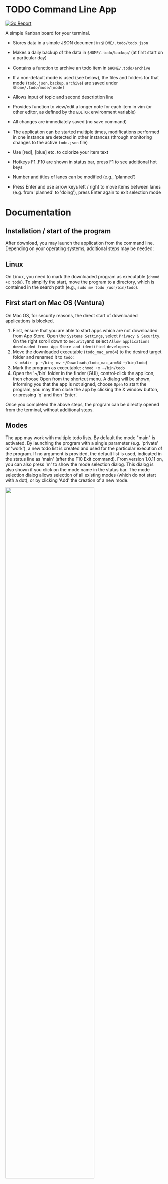 # TODO Command Line App

[![Go Report](https://goreportcard.com/badge/github.com/cklukas/todo)](https://goreportcard.com/report/github.com/cklukas/todo)

A simple Kanban board for your terminal.

* Stores data in a simple JSON document in `$HOME/.todo/todo.json`
* Makes a daily backup of the data in `$HOME/.todo/backup/` (at first start on a particular day)
* Contains a function to archive an todo item in `$HOME/.todo/archive`
* If a non-default mode is used (see below), the files and folders for that mode (`todo.json`, `backup`, `archive`) are saved under `$home/.todo/mode/[mode]`

* Allows input of topic and second description line
* Provides function to view/edit a longer note for each item in vim (or other editor, as defined by the `EDITOR` environment variable)
* All changes are immediately saved (no save command)
* The application can be started multiple times, modifications performed in one instance are detected in other instances (through monitoring changes to the active `todo.json` file)
* Use [red], [blue] etc. to colorize your item text
* Hotkeys F1..F10 are shown in status bar, press F1 to see additional hot keys
* Number and titles of lanes can be modified (e.g., 'planned')
* Press Enter and use arrow keys left / right to move items between lanes (e.g. from 'planned' to 'doing'), press Enter again to exit selection mode

# Documentation

## Installation / start of the program

After download, you may launch the application from the command line. Depending on your operating systems, additional steps may be needed:

## Linux

On Linux, you need to mark the downloaded program as executable (`chmod +x todo`). To simplify the start, move the program to a directory, which is contained in the search path (e.g., `sudo mv todo /usr/bin/todo`).

## First start on Mac OS (Ventura)

On Mac OS, for security reasons, the direct start of downloaded applications is blocked. 

1. First, ensure that you are able to start apps which are not downloaded from App Store. Open the `Systems Settings`, select `Privacy & Security`. On the right scroll down to `Security`and select `Allow applications downloaded from: App Store and identified developers`.
2. Move the downloaded executable (`todo_mac_arm64`) to the desired target folder and renamed it to `todo`:
    - `mkdir -p ~/bin; mv ~/Downloads/todo_mac_arm64 ~/bin/todo`)
3. Mark the program as executable: `chmod +x ~/bin/todo`
4. Open the '~/bin' folder in the finder (GUI), control-click the app icon, then choose Open from the shortcut menu. A dialog will be shown, informing you that the app is not signed, choose `Open` to start the program, you may then close the app by clicking the X window button, or pressing 'q' and then 'Enter'.

Once you completed the above steps, the program can be directly opened from the terminal, without additional steps.

## Modes

The app may work with multiple todo lists. By default the mode "main" is activated. By launching the program with a single parameter (e.g. 'private' or 'work'), a new todo list is created and used for the particular execution of the program. If no argument is provided, the default list is used, indicated in the status line as 'main' (after the F10 Exit command). From version 1.0.11 on, you can also press 'm' to show the mode selection dialog. This dialog is also shown if you click on the mode name in the status bar. The mode selection dialog allows selection of all existing modes (which do not start with a dot), or by clicking 'Add' the creation of a new mode.

<img src="https://user-images.githubusercontent.com/11664020/207910707-c72c1b17-5550-4806-9d63-85d835427e61.png" width="75%" height="75%"/>

## Compatibility

* Linux (release `todo` executable), requires installed `vim` editor for editing longer todo item note text (hotkey 'n')
* Windows (release `todo.exe`), editing notes (hotkey 'n') is performed in Notepad
* macOS (arm64) (also uses `vim` as the note text editor, vim is installed by default)

You may set the environment variable `EDITOR`, to use a different editor in Linux, Mac or Windows.
Alternatively, you may set the environment variable `VISUAL` to set a graphical editor. Once invoked, the user interface of the ToDo App will be blocked and a info message will be shown. Once the editor is closed, the ToDo app will read the temporary editor file and proceed operation.

Example call on Mac OS, to use the default text editor GUI to edit notes:

```bash
$ VISUAL="/usr/bin/open -e -W" todo
```

## Screenshots

Remark: The current version shows available commands and active mode (see above), in a status line at the bottom of the screen.

## Help

![image](https://user-images.githubusercontent.com/11664020/173088701-9043227a-9e86-4319-b04d-f33103c82c72.png)

## Archive item

![image](https://user-images.githubusercontent.com/11664020/173088646-1ac573d3-c34d-44ad-9b9b-1f963602e206.png)

## Add item

![image](https://user-images.githubusercontent.com/11664020/173089014-685a21c1-6eb8-4a40-ad00-29f2abb817e0.png)
